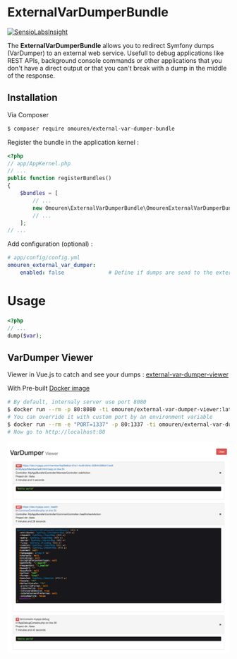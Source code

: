 # ExternalVarDumperBundle

[![SensioLabsInsight](https://insight.sensiolabs.com/projects/694ddc50-0dab-4d11-962d-e973404d8ce2/mini.png)](https://insight.sensiolabs.com/projects/694ddc50-0dab-4d11-962d-e973404d8ce2)

The **ExternalVarDumperBundle** allows you to redirect Symfony dumps (VarDumper) to an external web service. Usefull to debug applications like REST APIs, background console commands or other applications that you don't have a direct output or that you can't break with a dump in the middle of the response.

## Installation

Via Composer

``` bash
$ composer require omouren/external-var-dumper-bundle
```

Register the bundle in the application kernel :

```php
<?php
// app/AppKernel.php
// ...
public function registerBundles()
{
    $bundles = [
        // ...
        new Omouren\ExternalVarDumperBundle\OmourenExternalVarDumperBundle(),
        // ...
    ];
// ...
```

Add configuration (optional) :

```yml
# app/config/config.yml
omouren_external_var_dumper:
    enabled: false              # Define if dumps are send to the external service
```

Usage
=====

```php
<?php
// ...
dump($var);
```

## VarDumper Viewer
Viewer in Vue.js to catch and see your dumps :
[external-var-dumper-viewer](https://github.com/omouren/external-var-dumper-viewer)

With Pre-built [Docker image](https://hub.docker.com/r/omouren/external-var-dumper-viewer/)
``` bash
# By default, internaly server use port 8080
$ docker run --rm -p 80:8080 -ti omouren/external-var-dumper-viewer:latest
# You can override it with custom port by an environment variable
$ docker run --rm -e "PORT=1337" -p 80:1337 -ti omouren/external-var-dumper-viewer:latest
# Now go to http://localhost:80
```

![Var Dumper Viewer](https://raw.githubusercontent.com/omouren/external-var-dumper-viewer/master/screenshot.png)
